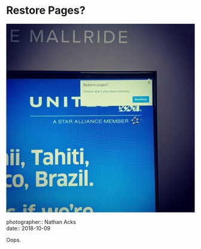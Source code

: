 # Restore Pages?

![An outdoor "smart" advertisement, displaying an error that makes it obvious that it's running the ads through Google Chrome](assets/2018-10-09-restore-pages.webp)

photographer:: Nathan Acks  
date:: 2018-10-09

Oops.
